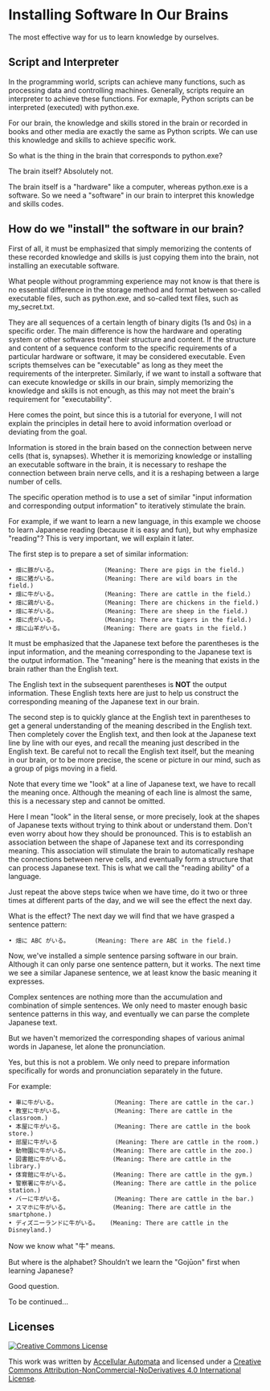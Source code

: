 # Installing Software In Our Brains
The most effective way for us to learn knowledge by ourselves.


## Script and Interpreter
In the programming world, scripts can achieve many functions, such as processing data and controlling machines. Generally, scripts require an interpreter to achieve these functions. For exmaple, Python scripts can be interpreted (executed) with python.exe.

For our brain, the knowledge and skills stored in the brain or recorded in books and other media are exactly the same as Python scripts. We can use this knowledge and skills to achieve specific work.

So what is the thing in the brain that corresponds to python.exe? 

The brain itself? Absolutely not.

The brain itself is a "hardware" like a computer, whereas python.exe is a software.
So we need a "software" in our brain to interpret this knowledge and skills codes.


## How do we "install" the software in our brain?
First of all, it must be emphasized that simply memorizing the contents of these recorded knowledge and skills is just copying them into the brain, not installing an executable software.

What people without programming experience may not know is that there is no essential difference in the storage method and format between so-called executable files, such as python.exe, and so-called text files, such as my_secret.txt. 

They are all sequences of a certain length of binary digits (1s and 0s) in a specific order. The main difference is how the hardware and operating system or other softwares treat their structure and content. If the structure and content of a sequence conform to the specific requirements of a particular hardware or software, it may be considered executable. Even scripts themselves can be "executable" as long as they meet the requirements of the interpreter. Similarly, if we want to install a software that can execute knowledge or skills in our brain, simply memorizing the knowledge and skills is not enough, as this may not meet the brain's requirement for "executability".

Here comes the point, but since this is a tutorial for everyone, I will not explain the principles in detail here to avoid information overload or deviating from the goal. 

Information is stored in the brain based on the connection between nerve cells (that is, synapses). Whether it is memorizing knowledge or installing an executable software in the brain, it is necessary to reshape the connection between brain nerve cells, and it is a reshaping between a large number of cells.

The specific operation method is to use a set of similar "input information and corresponding output information" to iteratively stimulate the brain.

For example, if we want to learn a new language, in this example we choose to learn Japanese reading (because it is easy and fun), but why emphasize "reading"? This is very important, we will explain it later. 

The first step is to prepare a set of similar information:
```
• 畑に豚がいる。             (Meaning: There are pigs in the field.)
• 畑に猪がいる。             (Meaning: There are wild boars in the field.)
• 畑に牛がいる。             (Meaning: There are cattle in the field.）
• 畑に鶏がいる。             (Meaning: There are chickens in the field.)
• 畑に羊がいる。             (Meaning: There are sheep in the field.)
• 畑に虎がいる。             (Meaning: There are tigers in the field.)
• 畑に山羊がいる。           (Meaning: There are goats in the field.)
```
It must be emphasized that the Japanese text before the parentheses is the input information, and the meaning corresponding to the Japanese text is the output information. The "meaning" here is the meaning that exists in the brain rather than the English text. 

The English text in the subsequent parentheses is **NOT** the output information. These English texts here are just to help us construct the corresponding meaning of the Japanese text in our brain.

The second step is to quickly glance at the English text in parentheses to get a general understanding of the meaning described in the English text. Then completely cover the English text, and then look at the Japanese text line by line with our eyes, and recall the meaning just described in the English text. Be careful not to recall the English text itself, but the meaning in our brain, or to be more precise, the scene or picture in our mind, such as a group of pigs moving in a field.

Note that every time we "look" at a line of Japanese text, we have to recall the meaning once. Although the meaning of each line is almost the same, this is a necessary step and cannot be omitted.

Here I mean "look" in the literal sense, or more precisely, look at the shapes of Japanese texts without trying to think about or understand them. Don't even worry about how they should be pronounced. This is to establish an association between the shape of Japanese text and its corresponding meaning. This association will stimulate the brain to automatically reshape the connections between nerve cells, and eventually form a structure that can process Japanese text. This is what we call the "reading ability" of a language.

Just repeat the above steps twice when we have time, do it two or three times at different parts of the day, and we will see the effect the next day.

What is the effect? 
The next day we will find that we have grasped a sentence pattern:
```
• 畑に ABC がいる。       (Meaning: There are ABC in the field.)
```
Now, we've installed a simple sentence parsing software in our brain. Although it can only parse one sentence pattern, but it works. The next time we see a similar Japanese sentence, we at least know the basic meaning it expresses.

Complex sentences are nothing more than the accumulation and combination of simple sentences. We only need to master enough basic sentence patterns in this way, and eventually we can parse the complete Japanese text.

But we haven't memorized the corresponding shapes of various animal words in Japanese, let alone the pronunciation. 

Yes, but this is not a problem. We only need to prepare information specifically for words and pronunciation separately in the future.

For example:
```
• 車に牛がいる。            　  (Meaning: There are cattle in the car.)
• 教室に牛がいる。              (Meaning: There are cattle in the classroom.)
• 本屋に牛がいる。              (Meaning: There are cattle in the book store.)
• 部屋に牛がいる                (Meaning: There are cattle in the room.)
• 動物園に牛がいる。            (Meaning: There are cattle in the zoo.)
• 図書館に牛がいる。            (Meaning: There are cattle in the library.)
• 体育館に牛がいる。            (Meaning: There are cattle in the gym.)
• 警察署に牛がいる。            (Meaning: There are cattle in the police station.)
• バーに牛がいる。              (Meaning: There are cattle in the bar.)
• スマホに牛がいる。            (Meaning: There are cattle in the smartphone.)
• ディズニーランドに牛がいる。   (Meaning: There are cattle in the Disneyland.)
```
Now we know what "牛" means.

But where is the alphabet? Shouldn’t we learn the "Gojūon" first when learning Japanese?

Good question.

To be continued...

## Licenses

<a rel="license" href="https://creativecommons.org/licenses/by-nc-nd/4.0/">
<img alt="Creative Commons License" style="border-width:0" src="https://i.creativecommons.org/l/by-nc-nd/4.0/88x31.png" />
</a>
<br />

This work was written by [Accellular Automata](https://github.com/Accellular) and licensed under a <a rel="license" href="https://creativecommons.org/licenses/by-nc-nd/4.0/">Creative Commons Attribution-NonCommercial-NoDerivatives 4.0 International License</a>. 